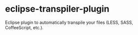 eclipse-transpiler-plugin
=========================

Eclipse plugin to automatically transpile your files (LESS, SASS, CoffeeScript, etc.).
